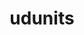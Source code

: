 ---
title: "udunits"
layout: cache
categories: [package, develop]
meta: {"compilers": ["cce@18.0.0", "gcc@10.3.0", "gcc@11.4.0", "gcc@9.4.0", "intel-oneapi-compilers@2025.1.0"], "num_specs": 13, "num_specs_by_stack": {"e4s": 2, "e4s-cray-rhel": 3, "e4s-cray-sles": 1, "e4s-neoverse-v2": 2, "e4s-neoverse_v1": 1, "e4s-oneapi": 3, "e4s-power": 1, "root": 13}, "oss": ["rhel8", "sle_hpc15", "ubuntu20.04", "ubuntu22.04"], "platforms": ["linux"], "stacks": ["e4s", "e4s-cray-rhel", "e4s-cray-sles", "e4s-neoverse-v2", "e4s-neoverse_v1", "e4s-oneapi", "e4s-power", "root"], "targets": ["neoverse_v1", "neoverse_v2", "ppc64le", "x86_64_v3", "x86_64_v4"], "versions": ["2.2.28"]}
spec_details: [{"compiler": "gcc@11.4.0", "hash": "bku62pfqatubmqotwltqqkahxq7ywgxg", "os": "ubuntu22.04", "platform": "linux", "size": "-", "stacks": ["e4s", "root"], "target": "x86_64_v3", "variants": ["build_system=autotools", "+shared"], "versions": ["2.2.28"]}, {"compiler": "intel-oneapi-compilers@2025.1.0", "hash": "bpuj3opgjsqoc2w6yy3arhiqw7a2ij6q", "os": "ubuntu22.04", "platform": "linux", "size": "-", "stacks": ["e4s-oneapi", "root"], "target": "x86_64_v3", "variants": ["build_system=autotools", "+shared"], "versions": ["2.2.28"]}, {"compiler": "gcc@11.4.0", "hash": "dniyhwsuxdbiklweitttjm2nkiedgxrz", "os": "ubuntu22.04", "platform": "linux", "size": "-", "stacks": ["e4s", "root"], "target": "x86_64_v3", "variants": ["build_system=autotools", "+shared"], "versions": ["2.2.28"]}, {"compiler": "intel-oneapi-compilers@2025.1.0", "hash": "fckfxfkkz2hwgikwgljqab4oai5mirgi", "os": "ubuntu22.04", "platform": "linux", "size": "-", "stacks": ["e4s-oneapi", "root"], "target": "x86_64_v3", "variants": ["build_system=autotools", "+shared"], "versions": ["2.2.28"]}, {"compiler": "gcc@9.4.0", "hash": "ihbvwf2zxz2du6vqel2xoc7miu5qfemi", "os": "ubuntu20.04", "platform": "linux", "size": "-", "stacks": ["e4s-power", "root"], "target": "ppc64le", "variants": ["build_system=autotools", "+shared"], "versions": ["2.2.28"]}, {"compiler": "cce@18.0.0", "hash": "kda46hyssdbai55tbyieuqc4nzzmjgyf", "os": "rhel8", "platform": "linux", "size": "-", "stacks": ["e4s-cray-rhel", "root"], "target": "x86_64_v3", "variants": ["build_system=autotools", "+shared"], "versions": ["2.2.28"]}, {"compiler": "gcc@11.4.0", "hash": "kookm4sjf6fqq7lynjcorydywhehqftd", "os": "ubuntu22.04", "platform": "linux", "size": "-", "stacks": ["e4s-neoverse-v2", "root"], "target": "neoverse_v2", "variants": ["build_system=autotools", "+shared"], "versions": ["2.2.28"]}, {"compiler": "intel-oneapi-compilers@2025.1.0", "hash": "pg2skxirknlhuvefltqhw5grrhjadjgt", "os": "ubuntu22.04", "platform": "linux", "size": "-", "stacks": ["e4s-oneapi", "root"], "target": "x86_64_v3", "variants": ["build_system=autotools", "+shared"], "versions": ["2.2.28"]}, {"compiler": "gcc@11.4.0", "hash": "qoxtwmw6pigu7plzdm5a3yua2dj5xdt4", "os": "ubuntu22.04", "platform": "linux", "size": "-", "stacks": ["e4s-neoverse_v1", "root"], "target": "neoverse_v1", "variants": ["build_system=autotools", "+shared"], "versions": ["2.2.28"]}, {"compiler": "cce@18.0.0", "hash": "rdkb4zwyltzsehnoagxty6on2cwsdzw6", "os": "rhel8", "platform": "linux", "size": "-", "stacks": ["e4s-cray-rhel", "root"], "target": "x86_64_v3", "variants": ["build_system=autotools", "+shared"], "versions": ["2.2.28"]}, {"compiler": "gcc@11.4.0", "hash": "sjenstrbold6mbywa2kp6wdkfogzzggm", "os": "ubuntu22.04", "platform": "linux", "size": "-", "stacks": ["e4s-neoverse-v2", "root"], "target": "neoverse_v2", "variants": ["build_system=autotools", "+shared"], "versions": ["2.2.28"]}, {"compiler": "gcc@10.3.0", "hash": "xe4w6aoog4emgyr2sfdbotwo7z7jksml", "os": "sle_hpc15", "platform": "linux", "size": "-", "stacks": ["e4s-cray-sles", "root"], "target": "x86_64_v4", "variants": ["build_system=autotools", "+shared"], "versions": ["2.2.28"]}, {"compiler": "cce@18.0.0", "hash": "ze6og2ityglvuonngnt2l6iijsy3umcj", "os": "rhel8", "platform": "linux", "size": "-", "stacks": ["e4s-cray-rhel", "root"], "target": "x86_64_v3", "variants": ["build_system=autotools", "+shared"], "versions": ["2.2.28"]}]
---